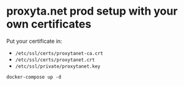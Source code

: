 # proxyta.net prod setup with your own certificates

Put your certificate in:

- `/etc/ssl/certs/proxytanet-ca.crt`
- `/etc/ssl/certs/proxytanet.crt`
- `/etc/ssl/private/proxytanet.key`

```
docker-compose up -d
```
